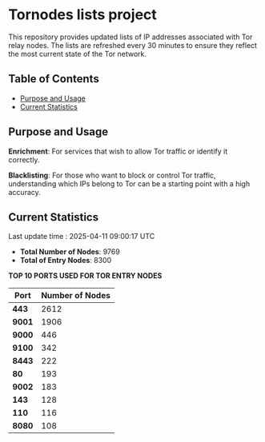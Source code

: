 # Tornodes lists project

This repository provides updated lists of IP addresses associated with Tor relay nodes. The lists are refreshed every 30 minutes to ensure they reflect the most current state of the Tor network.

## Table of Contents

- [Purpose and Usage](#purpose-and-usage)
- [Current Statistics](#current-statistics)


## Purpose and Usage

**Enrichment**: For services that wish to allow Tor traffic or identify it correctly.

**Blacklisting**: For those who want to block or control Tor traffic, understanding which IPs belong to Tor can be a starting point with a high accuracy.

## Current Statistics

Last update time : 2025-04-11 09:00:17 UTC

- **Total Number of Nodes**: 9769
- **Total of Entry Nodes**: 8300

**TOP 10 PORTS USED FOR TOR ENTRY NODES**

| **Port** | **Number of Nodes** |
|------|-----------------|
| **443**   | 2612  |
| **9001**   | 1906  |
| **9000**   | 446  |
| **9100**   | 342  |
| **8443**   | 222  |
| **80**   | 193  |
| **9002**   | 183  |
| **143**   | 128  |
| **110**   | 116  |
| **8080**   | 108  |

